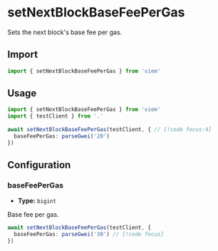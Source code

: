 # setNextBlockBaseFeePerGas

Sets the next block's base fee per gas.

## Import 

```ts
import { setNextBlockBaseFeePerGas } from 'viem'
```

## Usage

```ts
import { setNextBlockBaseFeePerGas } from 'viem'
import { testClient } from '.'
 
await setNextBlockBaseFeePerGas(testClient, { // [!code focus:4]
  baseFeePerGas: parseGwei('20')
})
```

## Configuration

### baseFeePerGas

- **Type:** `bigint`

Base fee per gas.

```ts
await setNextBlockBaseFeePerGas(testClient, {
  baseFeePerGas: parseGwei('30') // [!code focus]
})
```